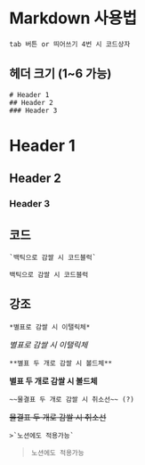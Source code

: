 # Markdown 사용법

    tab 버튼 or 띄어쓰기 4번 시 코드상자

## 헤더 크기 (1~6 가능)

    # Header 1
    ## Header 2
    ### Header 3

# Header 1
## Header 2
### Header 3


## 코드

    `백틱으로 감쌀 시 코드블럭`

`백틱으로 감쌀 시 코드블럭`

## 강조

    *별표로 감쌀 시 이탤릭체*

*별표로 감쌀 시 이탤릭체*

    **별표 두 개로 감쌀 시 볼드체**

**별표 두 개로 감쌀 시 볼드체**

    ~~물결표 두 개로 감쌀 시 취소선~~ (?)

~~물결표 두 개로 감쌀 시 취소선~~


    >`노션에도 적용가능`
    
>`노션에도 적용가능`